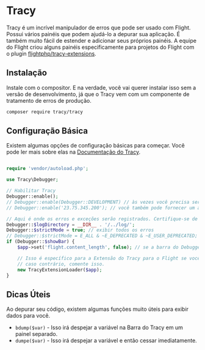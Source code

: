 # Tracy

Tracy é um incrível manipulador de erros que pode ser usado com Flight. Possui vários painéis que podem ajudá-lo a depurar sua aplicação. É também muito fácil de estender e adicionar seus próprios painéis. A equipe do Flight criou alguns painéis especificamente para projetos do Flight com o plugin [flightphp/tracy-extensions](https://github.com/flightphp/tracy-extensions).

## Instalação

Instale com o compositor. E na verdade, você vai querer instalar isso sem a versão de desenvolvimento, já que o Tracy vem com um componente de tratamento de erros de produção.

```bash
composer require tracy/tracy
```

## Configuração Básica

Existem algumas opções de configuração básicas para começar. Você pode ler mais sobre elas na [Documentação do Tracy](https://tracy.nette.org/en/configuring).

```php

require 'vendor/autoload.php';

use Tracy\Debugger;

// Habilitar Tracy
Debugger::enable();
// Debugger::enable(Debugger::DEVELOPMENT) // às vezes você precisa ser explícito (também Debugger::PRODUCTION)
// Debugger::enable('23.75.345.200'); // você também pode fornecer um array de endereços IP

// Aqui é onde os erros e exceções serão registrados. Certifique-se de que este diretório exista e seja gravável.
Debugger::$logDirectory = __DIR__ . '/../log/';
Debugger::$strictMode = true; // exibir todos os erros
// Debugger::$strictMode = E_ALL & ~E_DEPRECATED & ~E_USER_DEPRECATED; // todos os erros exceto avisos obsoletos
if (Debugger::$showBar) {
    $app->set('flight.content_length', false); // se a barra do Debugger estiver visível, então o comprimento do conteúdo não pode ser definido pelo Flight

	// Isso é específico para a Extensão do Tracy para o Flight se você incluiu isso
	// caso contrário, comente isso.
	new TracyExtensionLoader($app);
}
```

## Dicas Úteis

Ao depurar seu código, existem algumas funções muito úteis para exibir dados para você.

- `bdump($var)` - Isso irá despejar a variável na Barra do Tracy em um painel separado.
- `dumpe($var)` - Isso irá despejar a variável e então cessar imediatamente.